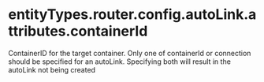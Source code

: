 # entityTypes.router.config.autoLink.attributes.containerId

ContainerID for the target container. Only one of containerId or connection should be specified for an autoLink. Specifying both will result in the autoLink not being created

